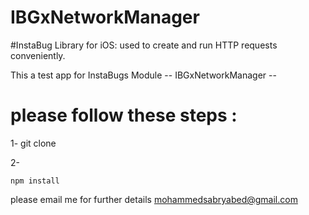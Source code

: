 # IBGxNetworkManager

#InstaBug Library for iOS: used to create and run HTTP requests conveniently.

This a test app for InstaBugs Module -- IBGxNetworkManager --

# please follow these steps :

1- git clone 


2- 
```
npm install
```


please email me for further details mohammedsabryabed@gmail.com
